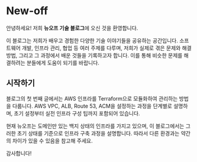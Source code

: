 # New-off

안녕하세요! 저희 **뉴오프 기술 블로그**에 오신 것을 환영합니다.

이 블로그는 저희가 배우고 경험한 다양한 기술 이야기들을 공유하는 공간입니다. 소프트웨어 개발, 인프라 관리, 협업 등 여러 주제를 다루며, 저희가 실제로 겪은 문제와 해결 방법, 그리고 그 과정에서 배운 것들을 기록하고자 합니다. 이를 통해 비슷한 문제를 해결하려는 분들에게 도움이 되기를 바랍니다.


## 시작하기

블로그의 첫 번째 글에서는 AWS 인프라를 Terraform으로 모듈화하여 관리하는 방법을 다룹니다. AWS VPC, ALB, Route 53, ACM을 설정하는 과정을 단계별로 설명하며, 초기 설정부터 실전 인프라 구성 팁까지 포함되어 있습니다.

현재 뉴오프는 도메인만 있는 백지 상태의 인프라를 가지고 있으며, 이 블로그에서는 그러한 초기 상태를 기준으로 인프라 구축 과정을 설명합니다. 따라서 다른 환경과는 약간의 차이가 있을 수 있음을 참고해 주세요.


감사합니다!
